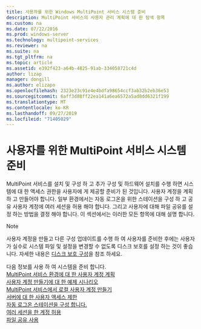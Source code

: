 ```yaml
---
title: 사용자를 위한 Windows MultiPoint 서비스 시스템 준비
description: MultiPoint 서비스의 사용자 관리 계획에 대 한 탐색 항목
ms.custom: na
ms.date: 07/22/2016
ms.prod: windows-server
ms.technology: multipoint-services
ms.reviewer: na
ms.suite: na
ms.tgt_pltfrm: na
ms.topic: article
ms.assetid: e392f423-a64b-4825-91ab-334058721c4d
author: lizap
manager: dongill
ms.author: elizapo
ms.openlocfilehash: 2323e23c91e4e4bdfa98654ccf3ab32b2eb36e53
ms.sourcegitcommit: 6aff3d88ff22ea141a6ea6572a5ad8dd6321f199
ms.translationtype: MT
ms.contentlocale: ko-KR
ms.lasthandoff: 09/27/2019
ms.locfileid: "71405029"
---
```

# <a name="prepare-your-multipoint-services-system-for-users"></a>사용자를 위한 MultiPoint 서비스 시스템 준비
MultiPoint 서비스를 설치 및 구성 하 고 추가 구성 및 하드웨어 설치를 수행 하면 시스템에 대 한 액세스 권한을 사용자에 게 제공할 준비가 된 것입니다. 사용자 계정을 계획 하 고 만들어야 합니다. 일부 환경에서는 자동 로그온을 위한 스테이션을 구성 하 고 공유 사용자 계정에 여러 세션을 허용 해야 합니다. 그리고 사용자에 대해 파일 공유를 설정 하는 방법을 결정 해야 합니다. 이 섹션에서는 이러한 모든 항목에 대해 설명 합니다.  
  
> [!NOTE]  
> 사용자 계정을 만들고 다른 구성 업데이트를 수행 하 여 사용자를 준비한 후에는 사용자가 실수로 시스템 파일 및 설정을 변경할 수 없도록 디스크 보호를 설정 하는 것이 좋습니다. 자세한 내용은 [디스크 보호 구성](Configure-Disk-Protection-in-MultiPoint-services.md)을 참조 하세요.  
  
다음 정보를 사용 하 여 시스템을 준비 합니다.  
[MultiPoint 서비스 환경에 대 한 사용자 계정 계획](Plan-user-accounts-for-your-MultiPoint-services-environment.md)  
[사용자 계정 만들기에 대 한 예제 시나리오](Example-scenarios--MultiPoint-Services-user-accounts.md)  
[MultiPoint 서비스에서 로컬 사용자 계정 만들기](Create-local-user-accounts.md)  
[서버에 대 한 사용자 액세스 제한](Limit-users--access-to-the-server-in-MultiPoint-services.md)  
[자동 로그온 스테이션을 구성 합니다.](Configure-stations-for-automatic-logon.md)  
[여러 세션을 한 계정 허용](Allow-one-account-to-have-multiple-sessions.md)  
[파일 공유 사용](Enable-file-sharing-in-MultiPoint-services.md)